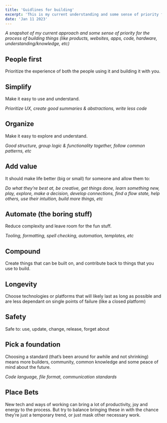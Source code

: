 ```yaml
---
title: 'Guidlines for building'
excerpt: 'This is my current understanding and some sense of priority for the process of building things. It will probably change or grow over time, so this is a bit of a snapshot for the moment'
date: 'Jan 11 2023'
---
```


_A snapshot of my current approach and some sense of priority for the process of building things (like products, websites, apps, code, hardware, understanding/knowledge, etc)_

## People first

Prioritize the experience of both the people using it and building it with you.

## Simplify

Make it easy to use and understand.

_Prioritize UX, create good summaries & abstractions, write less code_

## Organize

Make it easy to explore and understand.

_Good structure, group logic & functionality together, follow common patterns, etc_

## Add value

It should make life better (big or small) for someone and allow them to:

_Do what they’re best at, be creative, get things done, learn something new, play, explore, make a decision, develop connections, find a flow state, help others, use their intuition, build more things, etc_

## Automate (the boring stuff)

Reduce complexity and leave room for the fun stuff.

_Tooling, formatting, spell checking, automation, templates, etc_

## Compound

Create things that can be built on, and contribute back to things that you use to build.

## Longevity

Choose technologies or platforms that will likely last as long as possible and are less dependant on single points of failure (like a closed platform)

## Safety

Safe to: use, update, change, release, forget about

## Pick a foundation

Choosing a standard (that’s been around for awhile and not shrinking) means more builders, community, common knowledge and some peace of mind about the future.

_Code language, file format, communication standards_

## Place Bets

New tech and ways of working can bring a lot of productivity, joy and energy to the process. But try to balance bringing these in with the chance they’re just a temporary trend, or just mask other necessary work.
